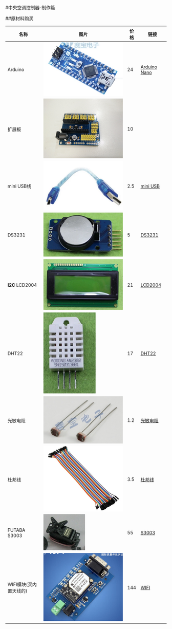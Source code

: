 #中央空调控制器-制作篇

##原材料购买


| 名称	| 图片	| 价格	| 链接	|
|----	|----	|----	|----	|
| Arduino	| ![](screen/nano.png)	| 24	| [Arduino Nano](http://item.taobao.com/item.htm?spm=a1z10.5-c.w4002-1685197539.15.8GlHtd&id=15733833441)	|
| 扩展板	|	![](screen/kzb.png)	| 10	| [](http://item.taobao.com/item.htm?spm=a1z10.3-c.w4002-1685211022.18.tIa5g1&id=21678604895)	|
| mini USB线	| ![](screen/miniusb.png)	| 2.5	| [mini USB](http://item.taobao.com/item.htm?spm=a1z10.5-c.w4002-1685197539.15.jVZ8R7&id=40351849521)	|
| DS3231	| ![](screen/ds3231.png)	| 5	| [DS3231](http://item.taobao.com/item.htm?spm=a1z10.5-c.w4002-1685197539.9.zM67k6&id=37488105948)	|
| **I2C** LCD2004	| ![](screen/2004.png)	| 21	| [LCD2004](http://item.taobao.com/item.htm?spm=a1z10.5-c.w4002-1685197539.15.2V98uJ&id=19385040494)	|
| DHT22	| ![](screen/dht.png)	| 17	| [DHT22](http://item.taobao.com/item.htm?spm=a1z10.3-c.w4002-1685211022.11.7KKKOE&id=6322475249)	|
| 光敏电阻	| ![](screen/gmdz.png)	| 1.2	| [光敏电阻](http://item.taobao.com/item.htm?spm=a1z10.5-c.w4002-1685197539.25.642x7C&id=12859015990)	|
| 杜邦线	| ![](screen/dbx.png)	| 3.5	| [杜邦线](http://item.taobao.com/item.htm?spm=a1z10.3-c.w4002-1685211022.14.6rCGUc&id=6203202913)	|
| FUTABA S3003	| ![](screen/s3003.png)	| 55	| [S3003](http://item.taobao.com/item.htm?spm=a230r.1.14.24.It07lO&id=35577062480&ns=1&abbucket=14#detail)	|
| WIFI模块(买内置天线的)	| ![](screen/wifi.png)	| 144	| [WIFI](http://detail.tmall.com/item.htm?spm=a1z10.3-b.w4011-5602082699.69.b2opiF&id=22288063406&rn=7bcc4a5a12cc9e0be7ff90f1e38b9644&abbucket=16)	|
